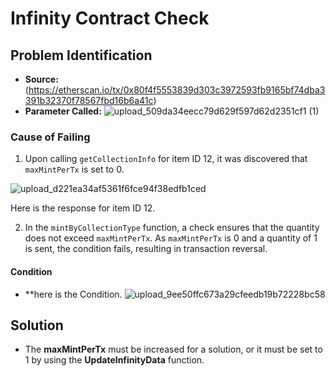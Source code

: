 # Infinity Contract Check


## Problem Identification
- **Source:** (https://etherscan.io/tx/0x80f4f5553839d303c3972593fb9165bf74dba3391b32370f78567fbd16b6a41c)
- **Parameter Called:**
![upload_509da34eecc79d629f597d62d2351cf1 (1)](https://hackmd.io/_uploads/S1Fi40jJC.png)

### Cause of Failing
1. Upon calling `getCollectionInfo` for item ID 12, it was discovered that `maxMintPerTx` is set to 0.


![upload_d221ea34af5361f6fce94f38edfb1ced](https://hackmd.io/_uploads/rJReSAskR.png)


Here is the response for item ID 12.


2. In the `mintByCollectionType` function, a check ensures that the quantity does not exceed `maxMintPerTx`. As `maxMintPerTx` is 0 and a quantity of 1 is sent, the condition fails, resulting in transaction reversal.

#### Condition
- **here is the Condition.
![upload_9ee50ffc673a29cfeedb19b72228bc58](https://hackmd.io/_uploads/HJbLSCjyR.png)



## Solution

- The **maxMintPerTx** must be increased for a solution, or it must be set to 1 by using the **UpdateInfinityData** function.
